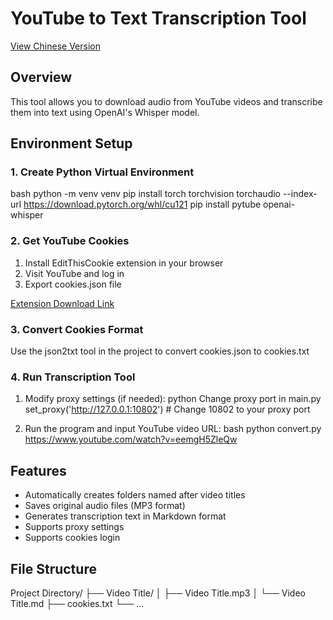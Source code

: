 # YouTube to Text Transcription Tool


[View Chinese Version](README.md)

## Overview
This tool allows you to download audio from YouTube videos and transcribe them into text using OpenAI's Whisper model.

## Environment Setup

### 1. Create Python Virtual Environment
bash
python -m venv venv
pip install torch torchvision torchaudio --index-url https://download.pytorch.org/whl/cu121
pip install pytube openai-whisper


### 2. Get YouTube Cookies
1. Install EditThisCookie extension in your browser
2. Visit YouTube and log in
3. Export cookies.json file

[Extension Download Link](https://chromewebstore.google.com/detail/editthiscookie/jpdpholcdjghlginfdaphhefdonkmohg?hl=en)

### 3. Convert Cookies Format
Use the json2txt tool in the project to convert cookies.json to cookies.txt

### 4. Run Transcription Tool
1. Modify proxy settings (if needed):
python
Change proxy port in main.py
set_proxy('http://127.0.0.1:10802') # Change 10802 to your proxy port

2. Run the program and input YouTube video URL:
bash
python convert.py
https://www.youtube.com/watch?v=eemgH5ZleQw


## Features
- Automatically creates folders named after video titles
- Saves original audio files (MP3 format)
- Generates transcription text in Markdown format
- Supports proxy settings
- Supports cookies login

## File Structure
Project Directory/
├── Video Title/
│ ├── Video Title.mp3
│ └── Video Title.md
├── cookies.txt
└── ...